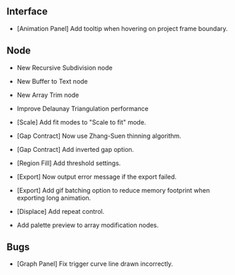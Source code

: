 ## Interface
- [Animation Panel] Add tooltip when hovering on project frame boundary.

## Node
- New Recursive Subdivision node
- New Buffer to Text node
- New Array Trim node
- Improve Delaunay Triangulation performance



- [Scale] Add fit modes to "Scale to fit" mode.
- [Gap Contract] Now use Zhang-Suen thinning algorithm.
- [Gap Contract] Add inverted gap option.
- [Region Fill] Add threshold settings.
- [Export] Now output error message if the export failed.
- [Export] Add gif batching option to reduce memory footprint when exporting long animation.
- [Displace] Add repeat control.
- Add palette preview to array modification nodes.

## Bugs
- [Graph Panel] Fix trigger curve line drawn incorrectly.